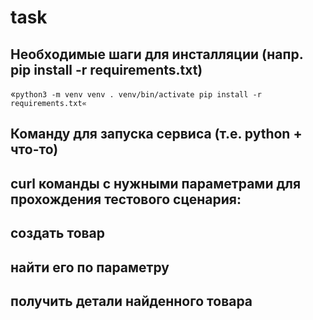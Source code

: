 # task
## Необходимые шаги для инсталляции (напр. pip install -r requirements.txt)
«`python3 -m venv venv
. venv/bin/activate
pip install -r requirements.txt«`
## Команду для запуска сервиса (т.е. python + что-то)
## curl команды с нужными параметрами для прохождения тестового сценария:
## создать товар
## найти его по параметру
## получить детали найденного товара
